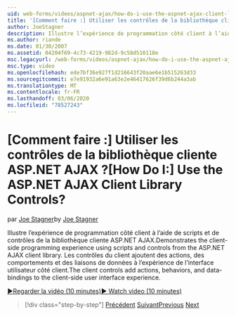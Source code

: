 ```yaml
---
uid: web-forms/videos/aspnet-ajax/how-do-i-use-the-aspnet-ajax-client-library-controls
title: '[Comment faire :] Utiliser les contrôles de la bibliothèque cliente ASP.NET AJAX ? | Microsoft Docs'
author: JoeStagner
description: Illustre l’expérience de programmation côté client à l’aide de scripts et de contrôles de la bibliothèque cliente ASP.NET AJAX. Les contrôles client ajoutent des actions, behavio...
ms.author: riande
ms.date: 01/30/2007
ms.assetid: 04204f69-4c73-4219-982d-9c58d510118e
msc.legacyurl: /web-forms/videos/aspnet-ajax/how-do-i-use-the-aspnet-ajax-client-library-controls
msc.type: video
ms.openlocfilehash: ede7bf36e927f1d216643f20aae6e1b515263d33
ms.sourcegitcommit: e7e91932a6e91a63e2e46417626f39d6b244a3ab
ms.translationtype: MT
ms.contentlocale: fr-FR
ms.lasthandoff: 03/06/2020
ms.locfileid: "78527243"
---
```

# <a name="how-do-i-use-the-aspnet-ajax-client-library-controls"></a><span data-ttu-id="a45ea-105">[Comment faire :] Utiliser les contrôles de la bibliothèque cliente ASP.NET AJAX ?</span><span class="sxs-lookup"><span data-stu-id="a45ea-105">[How Do I:] Use the ASP.NET AJAX Client Library Controls?</span></span>

<span data-ttu-id="a45ea-106">par [Joe Stagner](https://github.com/JoeStagner)</span><span class="sxs-lookup"><span data-stu-id="a45ea-106">by [Joe Stagner](https://github.com/JoeStagner)</span></span>

<span data-ttu-id="a45ea-107">Illustre l’expérience de programmation côté client à l’aide de scripts et de contrôles de la bibliothèque cliente ASP.NET AJAX.</span><span class="sxs-lookup"><span data-stu-id="a45ea-107">Demonstrates the client-side programming experience using scripts and controls from the ASP.NET AJAX client library.</span></span> <span data-ttu-id="a45ea-108">Les contrôles du client ajoutent des actions, des comportements et des liaisons de données à l’expérience de l’interface utilisateur côté client.</span><span class="sxs-lookup"><span data-stu-id="a45ea-108">The client controls add actions, behaviors, and data-bindings to the client-side user interface experience.</span></span>

[<span data-ttu-id="a45ea-109">&#9654;Regarder la vidéo (10 minutes)</span><span class="sxs-lookup"><span data-stu-id="a45ea-109">&#9654; Watch video (10 minutes)</span></span>](https://channel9.msdn.com/Blogs/ASP-NET-Site-Videos/how-do-i-use-the-aspnet-ajax-client-library-controls)

> [!div class="step-by-step"]
> <span data-ttu-id="a45ea-110">[Précédent](how-do-i-aspnet-ajax-enable-an-existing-web-service.md)
> [Suivant](how-do-i-use-an-aspnet-ajax-scriptmanagerproxy.md)</span><span class="sxs-lookup"><span data-stu-id="a45ea-110">[Previous](how-do-i-aspnet-ajax-enable-an-existing-web-service.md)
[Next](how-do-i-use-an-aspnet-ajax-scriptmanagerproxy.md)</span></span>
